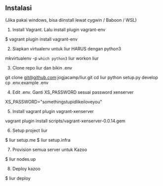 ## Instalasi

(Jika pakai windows, bisa diinstall lewat cygwin / Baboon / WSL)

1. Install Vagrant. Lalu install plugin vagrant-env

$ vagrant plugin install vagrant-env

2. Siapkan virtualenv untuk liur HARUS dengan python3

mkvirtualenv -p `which python3` liur
workon liur

3. Clone repo liur dan bikin .env

git clone git@github.com:jogjacamp/liur.git
cd liur
python setup.py develop
cp .env.example .env

4. Edit .env. Ganti XS_PASSWORD sesuai password xenserver

XS_PASSWORD="somethingstupidlikeiloveyou"

5. Install vagrant plugin vagrant-xenserver

vagrant plugin install scripts/vagrant-xenserver-0.0.14.gem

6. Setup project liur

$ liur setup.me
$ liur setup.infra

7. Provision semua server untuk Kazoo

$ liur nodes.up

8. Deploy kazoo

$ liur deploy